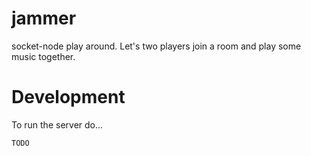 # jammer
socket-node play around. Let's two players join a room and play some music together.

# Development
To run the server do...
```
TODO
```
